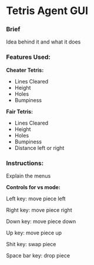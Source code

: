 # Tetris Agent GUI

### Brief

Idea behind it and what it does

### Features Used:

**Cheater Tetris:**

* Lines Cleared
* Height 
* Holes
* Bumpiness

**Fair Tetris:**

* Lines Cleared
* Height 
* Holes
* Bumpiness
* Distance left or right



### Instructions:

Explain the menus

**Controls for vs mode:**

Left key: move piece left

Right key: move piece right

Down key: move piece down

Up key: move piece up

Shit key: swap piece

Space bar key: drop piece